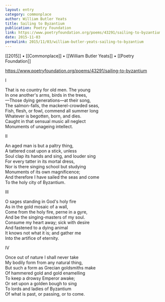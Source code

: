 ```yaml
---
layout: entry
category: commonplace
author: William Butler Yeats
title: Sailing to Byzantium
publication: Poetry Foundation
link: https://www.poetryfoundation.org/poems/43291/sailing-to-byzantium
date: 2015-11-03
permalink: 2015/11/03/william-butler-yeats-sailing-to-byzantium
---
```


[[2015]] • [[Commonplace]] • [[William Butler Yeats]] • [[Poetry Foundation]]

https://www.poetryfoundation.org/poems/43291/sailing-to-byzantium

I 

That is no country for old men. The young 
<br>In one another's arms, birds in the trees, 
<br>—Those dying generations—at their song, 
<br>The salmon-falls, the mackerel-crowded seas, 
<br>Fish, flesh, or fowl, commend all summer long 
<br>Whatever is begotten, born, and dies. 
<br>Caught in that sensual music all neglect 
<br>Monuments of unageing intellect. 


II 

An aged man is but a paltry thing, 
<br>A tattered coat upon a stick, unless 
<br>Soul clap its hands and sing, and louder sing 
<br>For every tatter in its mortal dress, 
<br>Nor is there singing school but studying 
<br>Monuments of its own magnificence; 
<br>And therefore I have sailed the seas and come 
<br>To the holy city of Byzantium. 


III 

O sages standing in God's holy fire 
<br>As in the gold mosaic of a wall, 
<br>Come from the holy fire, perne in a gyre, 
<br>And be the singing-masters of my soul. 
<br>Consume my heart away; sick with desire 
<br>And fastened to a dying animal 
<br>It knows not what it is; and gather me 
<br>Into the artifice of eternity. 


IV 

Once out of nature I shall never take 
<br>My bodily form from any natural thing, 
<br>But such a form as Grecian goldsmiths make 
<br>Of hammered gold and gold enamelling 
<br>To keep a drowsy Emperor awake; 
<br>Or set upon a golden bough to sing 
<br>To lords and ladies of Byzantium 
<br>Of what is past, or passing, or to come.